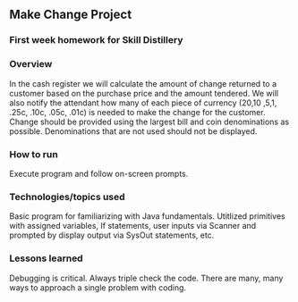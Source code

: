 ## Make Change Project

### First week homework for Skill Distillery

### Overview

In the cash register we will calculate the amount of change returned to a customer based on the purchase price and the amount tendered. We will also notify the attendant how many of each piece of currency ($20 ,$10 ,$5 ,$1, .25c, .10c, .05c, .01c) is needed to make the change for the customer. Change should be provided using the largest bill and coin denominations as possible. Denominations that are not used should not be displayed.

### How to run
Execute program and follow on-screen prompts.

### Technologies/topics used
Basic program for familiarizing with Java fundamentals. Utitlized primitives with assigned variables, If statements, user inputs via Scanner and prompted by display output via SysOut statements, etc.

### Lessons learned
Debugging is critical. Always triple check the code. There are many, many ways to approach a single problem with coding.
